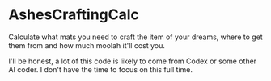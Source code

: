 # AshesCraftingCalc
Calculate what mats you need to craft the item of your dreams, where to get them from and how much moolah it'll cost you.

I'll be honest, a lot of this code is likely to come from Codex or some other AI coder. I don't have the time to focus on this full time.
